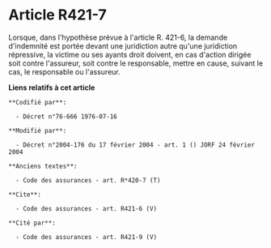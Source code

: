 # Article R421-7

Lorsque, dans l'hypothèse prévue à l'article R. 421-6, la demande d'indemnité est portée devant une juridiction autre qu'une
juridiction répressive, la victime ou ses ayants droit doivent, en cas d'action dirigée soit contre l'assureur, soit contre
le responsable, mettre en cause, suivant le cas, le responsable ou l'assureur.

**Liens relatifs à cet article**

	**Codifié par**:

	  - Décret n°76-666 1976-07-16

	**Modifié par**:

	  - Décret n°2004-176 du 17 février 2004 - art. 1 () JORF 24 février 2004

	**Anciens textes**:

	  - Code des assurances - art. R*420-7 (T)

	**Cite**:

	  - Code des assurances - art. R421-6 (V)

	**Cité par**:

	  - Code des assurances - art. R421-9 (V)
